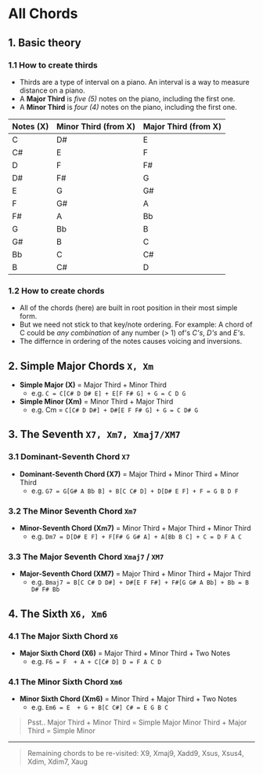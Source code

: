 # All Chords

## 1. Basic theory

### 1.1 How to create thirds

- Thirds are a type of interval on a piano. An interval is a way to measure distance on a piano.
- A **Major Third** is _five (5)_ notes on the piano, including the first one.
- A **Minor Third** is _four (4)_ notes on the piano, including the first one.

| Notes (X) | Minor Third (from X) | Major Third (from X) |
| --------- | -------------------- | -------------------- |
| C         | D#                   | E                    |
| C#        | E                    | F                    |
| D         | F                    | F#                   |
| D#        | F#                   | G                    |
| E         | G                    | G#                   |
| F         | G#                   | A                    |
| F#        | A                    | Bb                   |
| G         | Bb                   | B                    |
| G#        | B                    | C                    |
| Bb        | C                    | C#                   |
| B         | C#                   | D                    |

### 1.2 How to create chords

- All of the chords (here) are built in root position in their most simple form.
- But we need not stick to that key/note ordering. For example: A chord of C could be _any combination_ of any number (> 1) of's _C's_, _D's_ and _E's_.
- The differnce in ordering of the notes causes voicing and inversions.

## 2. Simple Major Chords `X, Xm`

- **Simple Major (X)** = Major Third + Minor Third
  - e.g. `C = C[C# D D# E] + E[F F# G] + G = C D G`
- **Simple Minor (Xm)** = Minor Third + Major Third
  - e.g. Cm = `C[C# D D#] + D#[E F F# G] + G = C D# G`
  
## 3. The Seventh `X7, Xm7, Xmaj7/XM7`

### 3.1 Dominant-Seventh Chord `X7`

- **Dominant-Seventh Chord (X7)** = Major Third + Minor Third + Minor Third
  - e.g. `G7 = G[G# A Bb B] + B[C C# D] + D[D# E F] + F = G B D F`

### 3.2 The Minor Seventh Chord `Xm7`

- **Minor-Seventh Chord (Xm7)** = Minor Third + Major Third + Minor Third
  - e.g. `Dm7 = D[D# E F] + F[F# G G# A] + A[Bb B C] + C = D F A C`

### 3.3 The Major Seventh Chord `Xmaj7` / `XM7`

- **Major-Seventh Chord (XM7)** = Major Third + Minor Third + Major Third
  - e.g. `Bmaj7 = B[C C# D D#] + D#[E F F#] + F#[G G# A Bb] + Bb = B D# F# Bb`

## 4. The Sixth `X6, Xm6`

### 4.1 The Major Sixth Chord `X6`

- **Major Sixth Chord (X6)** = Major Third + Minor Third + Two Notes
  - e.g. `F6 = F  + A + C[C# D] D = F A C D`

### 4.1 The Minor Sixth Chord `Xm6`

- **Minor Sixth Chord (Xm6)** = Minor Third + Major Third + Two Notes
  - e.g. `Em6 = E  + G + B[C C#] C# = E G B C`

> Psst..
> Major Third + Minor Third = Simple Major
> Minor Third + Major Third = Simple Minor

---

> Remaining chords to be re-visited: X9, Xmaj9, Xadd9, Xsus, Xsus4, Xdim, Xdim7, Xaug
